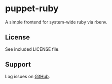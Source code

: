 puppet-ruby
=============

A simple frontend for system-wide ruby via rbenv.

License
-------

See included LICENSE file.

Support
-------

Log issues on [GitHub](https://github.com/rfletcher/puppet-ruby).
